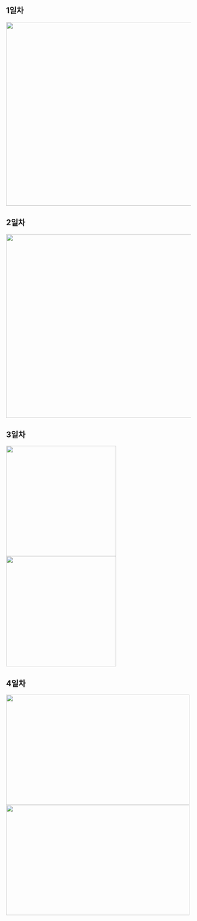 ## 1일차
<img src="https://user-images.githubusercontent.com/78488493/152932960-5992ac9f-5827-4aeb-8b0e-ed627a30b224.png" width="900px" height="500px">

## 2일차
<img src="https://user-images.githubusercontent.com/78488493/152933148-37d24004-c02e-438d-a462-dda1e7babff5.png" width="900px" height="500px">

## 3일차
<div class="imgs">
  <img class="img1" src="https://user-images.githubusercontent.com/78488493/152933273-69b66a6d-d726-4c7c-a2bc-ddf6ad5e5937.png" width="300px" height="300px">
  <img class="img2"src="https://user-images.githubusercontent.com/78488493/152933411-26acb6c6-d8ac-46b9-aaaa-cd2a1e10c368.png" width="300px" height="300px">
</div>

## 4일차
<div class="imgs2">
  <img  src="https://user-images.githubusercontent.com/78488493/153415043-8e34130c-85d3-4ce3-8bb3-9b1edc0fdf5c.png" width="500px" height="300px">
  <img src="https://user-images.githubusercontent.com/78488493/153414905-b379b337-dd2d-4ee6-88c7-4044e93b5785.png" width="500px" height="300px">
</div>
